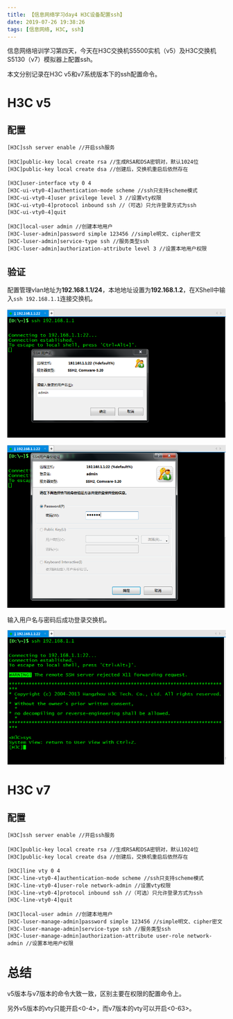 ```yaml
---
title: 【信息网络学习day4 H3C设备配置ssh】
date: 2019-07-26 19:38:26
tags: [信息网络, H3C, ssh]
---
```


信息网络培训学习第四天，今天在H3C交换机S5500实机（v5）及H3C交换机S5130（v7）模拟器上配置ssh。

本文分别记录在H3C v5和v7系统版本下的ssh配置命令。

<!-- more -->

# H3C v5

## 配置

```
[H3C]ssh server enable //开启ssh服务

[H3C]public-key local create rsa //生成RSA和DSA密钥对，默认1024位
[H3C]public-key local create dsa //创建后，交换机重启后依然存在

[H3C]user-interface vty 0 4
[H3C-ui-vty0-4]authentication-mode scheme //ssh只支持scheme模式
[H3C-ui-vty0-4]user privilege level 3 //设置vty权限
[H3C-ui-vty0-4]protocol inbound ssh //（可选）只允许登录方式为ssh
[H3C-ui-vty0-4]quit

[H3C]local-user admin //创建本地用户
[H3C-luser-admin]password simple 123456 //simple明文、cipher密文
[H3C-luser-admin]service-type ssh //服务类型ssh
[H3C-luser-admin]authorization-attribute level 3 //设置本地用户权限
```

## 验证

配置管理vlan地址为**192.168.1.1/24**，本地地址设置为**192.168.1.2**，在XShell中输入`ssh 192.168.1.1`连接交换机。

![](./1015/1.PNG)

![](./1015/2.PNG)

输入用户名与密码后成功登录交换机。

![](./1015/3.PNG)

# H3C v7

## 配置

```
[H3C]ssh server enable //开启ssh服务

[H3C]public-key local create rsa //生成RSA和DSA密钥对，默认1024位
[H3C]public-key local create dsa //创建后，交换机重启后依然存在

[H3C]line vty 0 4
[H3C-line-vty0-4]authentication-mode scheme //ssh只支持scheme模式
[H3C-line-vty0-4]user-role network-admin //设置vty权限
[H3C-line-vty0-4]protocol inbound ssh //（可选）只允许登录方式为ssh
[H3C-line-vty0-4]quit

[H3C]local-user admin //创建本地用户
[H3C-luser-manage-admin]password simple 123456 //simple明文、cipher密文
[H3C-luser-manage-admin]service-type ssh //服务类型ssh
[H3C-luser-manage-admin]authorization-attribute user-role network-admin //设置本地用户权限
```

# 总结

v5版本与v7版本的命令大致一致，区别主要在权限的配置命令上。

另外v5版本的vty只能开启<0-4>，而v7版本的vty可以开启<0-63>。